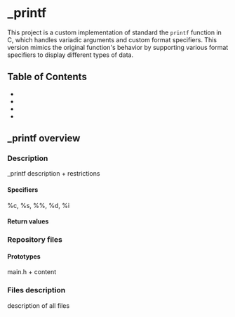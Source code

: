 # _printf

This project is a custom implementation of standard the `printf` function in C, which handles variadic arguments and custom format specifiers. This version mimics the original function's behavior by supporting various format specifiers to display different types of data.

## Table of Contents

*
*
*
*

## _printf overview
### Description

_printf description + restrictions

#### Specifiers

%c, %s, %%, %d, %i

#### Return values

### Repository files
#### Prototypes

main.h + content

### Files description

description of all files 






